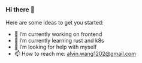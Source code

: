 ### Hi there 👋

Here are some ideas to get you started:

- 🔭 I’m currently working on frontend
- 🌱 I’m currently learning rust and k8s
- 🤔 I’m looking for help with myself
- 📫 How to reach me: alvin.wang1202@gmail.com
